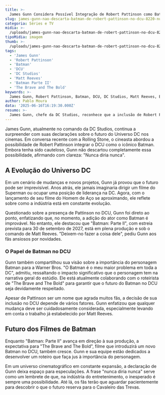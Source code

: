 ```yaml
---
title: >-
  James Gunn Considera Possível Integração de Robert Pattinson como Batman no DCU
slug: james-gunn-nao-descarta-batman-de-robert-pattinson-no-dcu-8220-nunca-diria-nunca-8221
categoria: Séries e TV
midia: >-
  /uploads/james-gunn-nao-descarta-batman-de-robert-pattinson-no-dcu-8220-nunca-diria-nunca-8221-thumb.webp
tipoMidia: imagem
thumb: >-
  /uploads/james-gunn-nao-descarta-batman-de-robert-pattinson-no-dcu-8220-nunca-diria-nunca-8221-thumb.webp
tags:
  - 'James Gunn'
  - 'Robert Pattinson'
  - 'Batman'
  - 'DCU'
  - 'DC Studios'
  - 'Matt Reeves'
  - 'Batman Parte II'
  - 'The Brave and The Bold'
keywords: >-
  James Gunn, Robert Pattinson, Batman, DCU, DC Studios, Matt Reeves, Batman: Parte II, The Brave and The Bold
author: Pablo Moura
data: '2025-06-16T16:19:30.000Z'
resumo: >-
  James Gunn, chefe da DC Studios, reconhece que a inclusão de Robert Pattinson como Batman no Universo DC é improvável, mas não totalmente descartada. Ele destaca a importância de aguardar o trabalho de Matt Reeves em 'Batman: Parte II'.
---
```


James Gunn, atualmente no comando da DC Studios, continua a surpreender com suas declarações sobre o futuro do Universo DC nos cinemas. Em conversa recente com a Rolling Stone, o cineasta abordou a possibilidade de Robert Pattinson integrar o DCU como o icônico Batman. Embora tenha sido cauteloso, Gunn não descartou completamente essa possibilidade, afirmando com clareza: "Nunca diria nunca". 

## A Evolução do Universo DC
Em um cenário de mudanças e novos projetos, Gunn já provou que o futuro pode ser imprevisível. Anos atrás, ele jamais imaginaria dirigir um filme do Superman ou ocupar uma posição de liderança na DC. Agora, com o lançamento de seu filme do Homem de Aço se aproximando, ele reflete sobre como a indústria está em constante evolução.

Questionado sobre a presença de Pattinson no DCU, Gunn foi direto ao ponto, enfatizando que, no momento, a adição do ator como Batman é improvável. No entanto, ele destacou que "Batman: Parte II", com estreia prevista para 30 de setembro de 2027, está em plena produção e sob o comando de Matt Reeves. "Deixem-no fazer a coisa dele", pediu Gunn aos fãs ansiosos por novidades.

### O Papel de Batman no DCU
Gunn também compartilhou sua visão sobre a importância do personagem Batman para a Warner Bros. "O Batman é o meu maior problema em toda a DC", admitiu, ressaltando o impacto significativo que o personagem tem na narrativa geral do estúdio. Ele está atualmente colaborando com o roteirista de "The Brave and The Bold" para garantir que o futuro do Batman no DCU seja devidamente respeitado.

Apesar de Pattinson ser um nome que agrada muitos fãs, a decisão de sua inclusão no DCU depende de vários fatores. Gunn enfatizou que qualquer mudança deve ser cuidadosamente considerada, especialmente levando em conta o trabalho já estabelecido por Matt Reeves.

## Futuro dos Filmes de Batman
Enquanto "Batman: Parte II" avança em direção à sua produção, a expectativa para "The Brave and The Bold", filme que introduzirá um novo Batman no DCU, também cresce. Gunn e sua equipe estão dedicados a desenvolver um roteiro que faça jus à importância do personagem.

Em um universo cinematográfico em constante expansão, a declaração de Gunn deixa espaço para especulações. A frase "nunca diria nunca" serve como um lembrete de que, na indústria do entretenimento, o inesperado é sempre uma possibilidade. Até lá, os fãs terão que aguardar pacientemente para descobrir o que o futuro reserva para o Cavaleiro das Trevas.